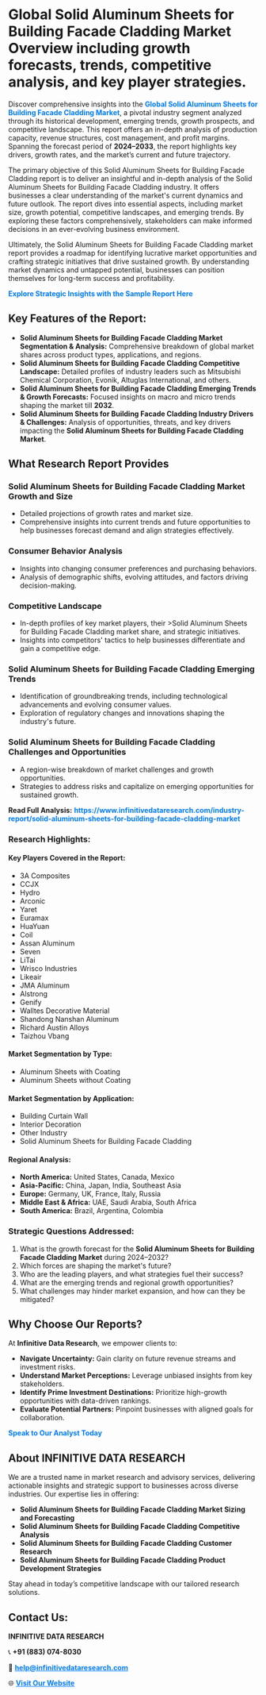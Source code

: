 <h1>Global Solid Aluminum Sheets for Building Facade Cladding Market Overview including growth forecasts, trends, competitive analysis, and key player strategies.</h1>
<p>
Discover comprehensive insights into the 
<a href="https://www.infinitivedataresearch.com/industry-report/solid-aluminum-sheets-for-building-facade-cladding-market" rel="dofollow" style="color: #007BFF; text-decoration: none;"><strong>Global Solid Aluminum Sheets for Building Facade Cladding Market</strong></a>, a pivotal industry segment analyzed through its historical development, emerging trends, growth prospects, and competitive landscape. This report offers an in-depth analysis of production capacity, revenue structures, cost management, and profit margins. Spanning the forecast period of <strong>2024–2033</strong>, the report highlights key drivers, growth rates, and the market’s current and future trajectory.
</p>
<p>
The primary objective of this Solid Aluminum Sheets for Building Facade Cladding report is to deliver an insightful and in-depth analysis of the Solid Aluminum Sheets for Building Facade Cladding industry. It offers businesses a clear understanding of the market's current dynamics and future outlook. The report dives into essential aspects, including market size, growth potential, competitive landscapes, and emerging trends. By exploring these factors comprehensively, stakeholders can make informed decisions in an ever-evolving business environment.
</p>
<p>
Ultimately, the Solid Aluminum Sheets for Building Facade Cladding market report provides a roadmap for identifying lucrative market opportunities and crafting strategic initiatives that drive sustained growth. By understanding market dynamics and untapped potential, businesses can position themselves for long-term success and profitability.
</p>
<p>
<a href="https://www.infinitivedataresearch.com/request-sample/reportId=111131" style="color: #007BFF; text-decoration: none;"><strong>Explore Strategic Insights with the Sample Report Here</strong></a>
</p>

<h2>Key Features of the Report:</h2>
<ul>
<li><strong>Solid Aluminum Sheets for Building Facade Cladding Market Segmentation & Analysis:</strong> Comprehensive breakdown of global market shares across product types, applications, and regions.</li>
<li><strong>Solid Aluminum Sheets for Building Facade Cladding Competitive Landscape:</strong> Detailed profiles of industry leaders such as Mitsubishi Chemical Corporation, Evonik, Altuglas International, and others.</li>
<li><strong>Solid Aluminum Sheets for Building Facade Cladding Emerging Trends & Growth Forecasts:</strong> Focused insights on macro and micro trends shaping the market till <strong>2032</strong>.</li>
<li><strong>Solid Aluminum Sheets for Building Facade Cladding Industry Drivers & Challenges:</strong> Analysis of opportunities, threats, and key drivers impacting the <strong>Solid Aluminum Sheets for Building Facade Cladding Market</strong>.</li>
</ul>

<h2>What Research Report Provides</h2>
<h3>Solid Aluminum Sheets for Building Facade Cladding Market Growth and Size</h3>
<ul>
<li>Detailed projections of growth rates and market size.</li>
<li>Comprehensive insights into current trends and future opportunities to help businesses forecast demand and align strategies effectively.</li>
</ul>

<h3>Consumer Behavior Analysis</h3>
<ul>
<li>Insights into changing consumer preferences and purchasing behaviors.</li>
<li>Analysis of demographic shifts, evolving attitudes, and factors driving decision-making.</li>
</ul>

<h3>Competitive Landscape</h3>
<ul>
<li>In-depth profiles of key market players, their >Solid Aluminum Sheets for Building Facade Cladding market share, and strategic initiatives.</li>
<li>Insights into competitors' tactics to help businesses differentiate and gain a competitive edge.</li>
</ul>

<h3>Solid Aluminum Sheets for Building Facade Cladding Emerging Trends</h3>
<ul>
<li>Identification of groundbreaking trends, including technological advancements and evolving consumer values.</li>
<li>Exploration of regulatory changes and innovations shaping the industry's future.</li>
</ul>

<h3>Solid Aluminum Sheets for Building Facade Cladding Challenges and Opportunities</h3>
<ul>
<li>A region-wise breakdown of market challenges and growth opportunities.</li>
<li>Strategies to address risks and capitalize on emerging opportunities for sustained growth.</li>
</ul>
<p><strong>Read Full Analysis:</strong> <a href="https://www.infinitivedataresearch.com/industry-report/solid-aluminum-sheets-for-building-facade-cladding-market" rel="dofollow" style="color: #007BFF; text-decoration: none;"><strong>https://www.infinitivedataresearch.com/industry-report/solid-aluminum-sheets-for-building-facade-cladding-market</strong></a></p>
<h3>Research Highlights:</h3>
<h4>Key Players Covered in the Report:</h4>
<ul><li>3A Composites</li><li>CCJX</li><li>Hydro</li><li>Arconic</li><li>Yaret</li><li>Euramax</li><li>HuaYuan</li><li>Coil</li><li>Assan Aluminum</li><li>Seven</li><li>LiTai</li><li>Wrisco Industries</li><li>Likeair</li><li>JMA Aluminum</li><li>Alstrong</li><li>Genify</li><li>Walltes Decorative Material</li><li>Shandong Nanshan Aluminum</li><li>Richard Austin Alloys</li><li>Taizhou Vbang</li></ul>
<h4>Market Segmentation by Type:</h4>
<ul><li>Aluminum Sheets with Coating</li><li>Aluminum Sheets without Coating</li></ul>
<h4>Market Segmentation by Application:</h4>
<ul><li>Building Curtain Wall</li><li>Interior Decoration</li><li>Other Industry</li><li>Solid Aluminum Sheets for Building Facade Cladding</li></ul>

<h4>Regional Analysis:</h4>
<ul>
<li><strong>North America:</strong> United States, Canada, Mexico</li>
<li><strong>Asia-Pacific:</strong> China, Japan, India, Southeast Asia</li>
<li><strong>Europe:</strong> Germany, UK, France, Italy, Russia</li>
<li><strong>Middle East & Africa:</strong> UAE, Saudi Arabia, South Africa</li>
<li><strong>South America:</strong> Brazil, Argentina, Colombia</li>
</ul>

<h3>Strategic Questions Addressed:</h3>
<ol>
<li>What is the growth forecast for the <strong>Solid Aluminum Sheets for Building Facade Cladding Market</strong> during 2024–2032?</li>
<li>Which forces are shaping the market's future?</li>
<li>Who are the leading players, and what strategies fuel their success?</li>
<li>What are the emerging trends and regional growth opportunities?</li>
<li>What challenges may hinder market expansion, and how can they be mitigated?</li>
</ol>

<h2>Why Choose Our Reports?</h2>
<p>At <strong>Infinitive Data Research</strong>, we empower clients to:</p>
<ul>
<li><strong>Navigate Uncertainty:</strong> Gain clarity on future revenue streams and investment risks.</li>
<li><strong>Understand Market Perceptions:</strong> Leverage unbiased insights from key stakeholders.</li>
<li><strong>Identify Prime Investment Destinations:</strong> Prioritize high-growth opportunities with data-driven rankings.</li>
<li><strong>Evaluate Potential Partners:</strong> Pinpoint businesses with aligned goals for collaboration.</li>
</ul>
<p><a href="https://www.infinitivedataresearch.com/industry-report/solid-aluminum-sheets-for-building-facade-cladding-market" rel="dofollow" style="color: #007BFF; text-decoration: none;"><strong>Speak to Our Analyst Today</strong></a></p>

<h2>About INFINITIVE DATA RESEARCH</h2>
<p>We are a trusted name in market research and advisory services, delivering actionable insights and strategic support to businesses across diverse industries. Our expertise lies in offering:</p>
<ul>
<li><strong>Solid Aluminum Sheets for Building Facade Cladding Market Sizing and Forecasting</strong></li>
<li><strong>Solid Aluminum Sheets for Building Facade Cladding Competitive Analysis</strong></li>
<li><strong>Solid Aluminum Sheets for Building Facade Cladding Customer Research</strong></li>
<li><strong>Solid Aluminum Sheets for Building Facade Cladding Product Development Strategies</strong></li>
</ul>
<p>Stay ahead in today’s competitive landscape with our tailored research solutions.</p>

<h2>Contact Us:</h2>
<p><strong>INFINITIVE DATA RESEARCH</strong></p>
<p>📞 <strong>+91 (883) 074-8030</strong></p>
<p>📧 <strong><a href="mailto:help@infinitivedataresearch.com" style="color: #007BFF;">help@infinitivedataresearch.com</a></strong></p>
<p>🌐 <strong><a href="https://www.infinitivedataresearch.com" rel="dofollow" style="color: #007BFF;">Visit Our Website</a></strong></p>